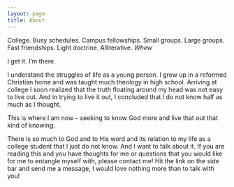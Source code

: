 ```yaml
---
layout: page
title: About
---
```


College. Busy schedules. Campus fellowships. Small groups. Large groups. Fast friendships. Light doctrine. Alliterative. *Whew*

I get it. I’m there.

I understand the struggles of life as a young person. I grew up in a reformed Christian home and was taught much theology in high school. Arriving at college I soon realized that the truth floating around my head was not easy to live out. And in trying to live it out, I concluded that I do not know half as much as I thought.

This is where I am now – seeking to know God more and live that out that kind of knowing.

There is so much to God and to His word and its relation to my life as a college student that I just do not know. And I want to talk about it. If you are reading this and you have thoughts for me or questions that you would like for me to entangle myself with, please contact me! Hit the link on the side bar and send me a message, I would love nothing more than to talk with you!
